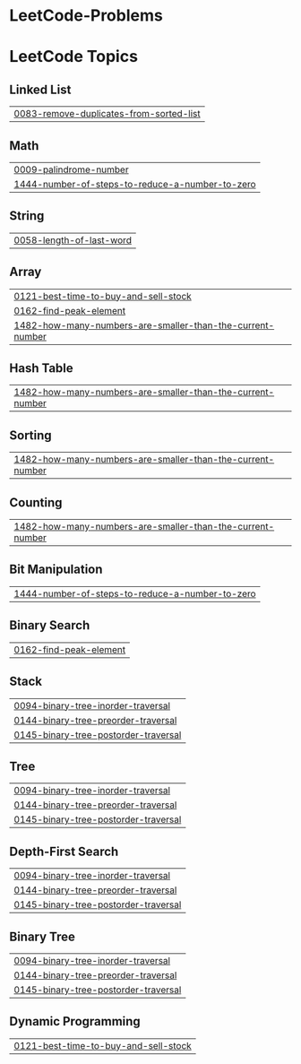 # LeetCode-Problems
<!---LeetCode Topics Start-->
# LeetCode Topics
## Linked List
|  |
| ------- |
| [0083-remove-duplicates-from-sorted-list](https://github.com/Ahmed8881/LeetCode-Problems/tree/master/0083-remove-duplicates-from-sorted-list) |
## Math
|  |
| ------- |
| [0009-palindrome-number](https://github.com/Ahmed8881/LeetCode-Problems/tree/master/0009-palindrome-number) |
| [1444-number-of-steps-to-reduce-a-number-to-zero](https://github.com/Ahmed8881/LeetCode-Problems/tree/master/1444-number-of-steps-to-reduce-a-number-to-zero) |
## String
|  |
| ------- |
| [0058-length-of-last-word](https://github.com/Ahmed8881/LeetCode-Problems/tree/master/0058-length-of-last-word) |
## Array
|  |
| ------- |
| [0121-best-time-to-buy-and-sell-stock](https://github.com/Ahmed8881/LeetCode-Problems/tree/master/0121-best-time-to-buy-and-sell-stock) |
| [0162-find-peak-element](https://github.com/Ahmed8881/LeetCode-Problems/tree/master/0162-find-peak-element) |
| [1482-how-many-numbers-are-smaller-than-the-current-number](https://github.com/Ahmed8881/LeetCode-Problems/tree/master/1482-how-many-numbers-are-smaller-than-the-current-number) |
## Hash Table
|  |
| ------- |
| [1482-how-many-numbers-are-smaller-than-the-current-number](https://github.com/Ahmed8881/LeetCode-Problems/tree/master/1482-how-many-numbers-are-smaller-than-the-current-number) |
## Sorting
|  |
| ------- |
| [1482-how-many-numbers-are-smaller-than-the-current-number](https://github.com/Ahmed8881/LeetCode-Problems/tree/master/1482-how-many-numbers-are-smaller-than-the-current-number) |
## Counting
|  |
| ------- |
| [1482-how-many-numbers-are-smaller-than-the-current-number](https://github.com/Ahmed8881/LeetCode-Problems/tree/master/1482-how-many-numbers-are-smaller-than-the-current-number) |
## Bit Manipulation
|  |
| ------- |
| [1444-number-of-steps-to-reduce-a-number-to-zero](https://github.com/Ahmed8881/LeetCode-Problems/tree/master/1444-number-of-steps-to-reduce-a-number-to-zero) |
## Binary Search
|  |
| ------- |
| [0162-find-peak-element](https://github.com/Ahmed8881/LeetCode-Problems/tree/master/0162-find-peak-element) |
## Stack
|  |
| ------- |
| [0094-binary-tree-inorder-traversal](https://github.com/Ahmed8881/LeetCode-Problems/tree/master/0094-binary-tree-inorder-traversal) |
| [0144-binary-tree-preorder-traversal](https://github.com/Ahmed8881/LeetCode-Problems/tree/master/0144-binary-tree-preorder-traversal) |
| [0145-binary-tree-postorder-traversal](https://github.com/Ahmed8881/LeetCode-Problems/tree/master/0145-binary-tree-postorder-traversal) |
## Tree
|  |
| ------- |
| [0094-binary-tree-inorder-traversal](https://github.com/Ahmed8881/LeetCode-Problems/tree/master/0094-binary-tree-inorder-traversal) |
| [0144-binary-tree-preorder-traversal](https://github.com/Ahmed8881/LeetCode-Problems/tree/master/0144-binary-tree-preorder-traversal) |
| [0145-binary-tree-postorder-traversal](https://github.com/Ahmed8881/LeetCode-Problems/tree/master/0145-binary-tree-postorder-traversal) |
## Depth-First Search
|  |
| ------- |
| [0094-binary-tree-inorder-traversal](https://github.com/Ahmed8881/LeetCode-Problems/tree/master/0094-binary-tree-inorder-traversal) |
| [0144-binary-tree-preorder-traversal](https://github.com/Ahmed8881/LeetCode-Problems/tree/master/0144-binary-tree-preorder-traversal) |
| [0145-binary-tree-postorder-traversal](https://github.com/Ahmed8881/LeetCode-Problems/tree/master/0145-binary-tree-postorder-traversal) |
## Binary Tree
|  |
| ------- |
| [0094-binary-tree-inorder-traversal](https://github.com/Ahmed8881/LeetCode-Problems/tree/master/0094-binary-tree-inorder-traversal) |
| [0144-binary-tree-preorder-traversal](https://github.com/Ahmed8881/LeetCode-Problems/tree/master/0144-binary-tree-preorder-traversal) |
| [0145-binary-tree-postorder-traversal](https://github.com/Ahmed8881/LeetCode-Problems/tree/master/0145-binary-tree-postorder-traversal) |
## Dynamic Programming
|  |
| ------- |
| [0121-best-time-to-buy-and-sell-stock](https://github.com/Ahmed8881/LeetCode-Problems/tree/master/0121-best-time-to-buy-and-sell-stock) |
<!---LeetCode Topics End-->
